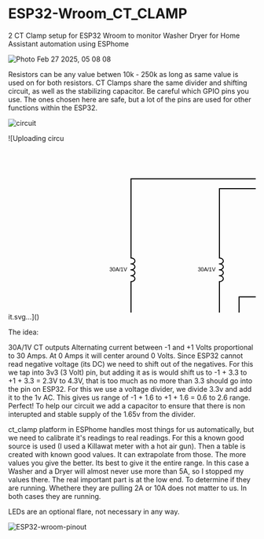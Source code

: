 # ESP32-Wroom_CT_CLAMP
2 CT Clamp setup for ESP32 Wroom to monitor Washer Dryer for Home Assistant automation using ESPhome

![Photo Feb 27 2025, 05 08 08](https://github.com/user-attachments/assets/3aeb0cec-b630-49df-a5b0-3be955b8340d)


Resistors can be any value betwen 10k - 250k as long as same value is used on for both resistors. CT Clamps share the same divider and shifting circuit, as well as the stabilizing capacitor.
Be careful  which GPIO pins you use. The ones chosen here are safe, but a lot of the pins are used for other functions within the ESP32.

![circuit](https://github.com/user-attachments/assets/82207ff1-b849-4eb6-b44e-1d624d1577dc)

![Uploading circu<?xml version="1.0" encoding="utf-8"?>
<!-- Generator: Circuit Diagram, cdlibrary.dll 4.0.0.0 -->
<!DOCTYPE svg PUBLIC "-//W3C//DTD SVG 1.1//EN" "http://www.w3.org/Graphics/SVG/1.1/DTD/svg11.dtd">
<svg version="1.1" width="880" height="580" xmlns="http://www.w3.org/2000/svg">
	<line x1="820" y1="130" x2="820" y2="135" style="stroke:rgb(0, 0, 0);stroke-linecap:square;stroke-width:2" />
	<line x1="820" y1="175" x2="820" y2="180" style="stroke:rgb(0, 0, 0);stroke-linecap:square;stroke-width:2" />
	<path d="M 820,135 L 820,137 L 813,140 L 827,146 L 813,152 L 827,158 L 813,164 L 827,170 L 820,173 L 820,175" style="fill-opacity:0;fill:rgb(0, 0, 0);stroke:rgb(0, 0, 0);stroke-linecap:square;stroke-width:2" />
	<text x="806" y="161" style="font-family:Arial;font-size:11px;text-anchor:end" dominant-baseline="middle" transform="rotate(0, 806, 161)">33 Ω</text>
	<text x="806" y="149" style="font-family:Arial;font-size:11px;text-anchor:end" dominant-baseline="middle" transform="rotate(0, 806, 149)">BLUE</text>
	<line x1="770" y1="150" x2="770" y2="155" style="stroke:rgb(0, 0, 0);stroke-linecap:square;stroke-width:2" />
	<line x1="770" y1="195" x2="770" y2="200" style="stroke:rgb(0, 0, 0);stroke-linecap:square;stroke-width:2" />
	<path d="M 770,155 L 770,157 L 763,160 L 777,166 L 763,172 L 777,178 L 763,184 L 777,190 L 770,193 L 770,195" style="fill-opacity:0;fill:rgb(0, 0, 0);stroke:rgb(0, 0, 0);stroke-linecap:square;stroke-width:2" />
	<text x="756" y="181" style="font-family:Arial;font-size:11px;text-anchor:end" dominant-baseline="middle" transform="rotate(0, 756, 181)">120 Ω</text>
	<text x="756" y="169" style="font-family:Arial;font-size:11px;text-anchor:end" dominant-baseline="middle" transform="rotate(0, 756, 169)">RED</text>
	<line x1="800" y1="350" x2="810" y2="350" style="stroke:rgb(0, 0, 0);stroke-linecap:square;stroke-width:2" />
	<line x1="798" y1="350" x2="798" y2="356" style="stroke:rgb(0, 0, 0);stroke-linecap:square;stroke-width:2" />
	<line x1="790" y1="356" x2="806" y2="356" style="stroke:rgb(0, 0, 0);stroke-linecap:square;stroke-width:2" />
	<line x1="793" y1="362" x2="803" y2="362" style="stroke:rgb(0, 0, 0);stroke-linecap:square;stroke-width:2" />
	<line x1="796" y1="368" x2="800" y2="368" style="stroke:rgb(0, 0, 0);stroke-linecap:square;stroke-width:2" />
	<line x1="30" y1="540" x2="40" y2="540" style="stroke:rgb(0, 0, 0);stroke-linecap:square;stroke-width:2" />
	<line x1="28" y1="540" x2="28" y2="546" style="stroke:rgb(0, 0, 0);stroke-linecap:square;stroke-width:2" />
	<line x1="20" y1="546" x2="36" y2="546" style="stroke:rgb(0, 0, 0);stroke-linecap:square;stroke-width:2" />
	<line x1="23" y1="552" x2="33" y2="552" style="stroke:rgb(0, 0, 0);stroke-linecap:square;stroke-width:2" />
	<line x1="26" y1="558" x2="30" y2="558" style="stroke:rgb(0, 0, 0);stroke-linecap:square;stroke-width:2" />
	<line x1="810" y1="320" x2="810" y2="350" style="stroke:rgb(0, 0, 0);stroke-linecap:square;stroke-width:2" />
	<line x1="770" y1="320" x2="820" y2="320" style="stroke:rgb(0, 0, 0);stroke-linecap:square;stroke-width:2" />
	<line x1="820" y1="270" x2="820" y2="320" style="stroke:rgb(0, 0, 0);stroke-linecap:square;stroke-width:2" />
	<line x1="770" y1="270" x2="770" y2="320" style="stroke:rgb(0, 0, 0);stroke-linecap:square;stroke-width:2" />
	<line x1="820" y1="180" x2="820" y2="240" style="stroke:rgb(0, 0, 0);stroke-linecap:square;stroke-width:2" />
	<line x1="650" y1="130" x2="820" y2="130" style="stroke:rgb(0, 0, 0);stroke-linecap:square;stroke-width:2" />
	<line x1="770" y1="200" x2="770" y2="250" style="stroke:rgb(0, 0, 0);stroke-linecap:square;stroke-width:2" />
	<line x1="660" y1="150" x2="770" y2="150" style="stroke:rgb(0, 0, 0);stroke-linecap:square;stroke-width:2" />
	<line x1="770" y1="240" x2="770" y2="270" style="stroke:rgb(0, 0, 0);stroke-linecap:square;stroke-width:2" />
	<path d="M 770,262 M 762,262 L 778,262 M 770,262 L 778,247 L 762,247 L 770,262" style="fill-opacity:0;fill:rgb(0, 0, 0);stroke:rgb(0, 0, 0);stroke-linecap:square;stroke-width:2" />
	<path d="M 770,260 M 781,258 L 789,266 M 790,267 L 788,263 L 786,265 L 790,267 L 788,263" style="fill-opacity:0;fill:rgb(0, 0, 0);stroke:rgb(0, 0, 0);stroke-linecap:square;stroke-width:2" />
	<path d="M 770,260 M 774,264 L 782,272 M 783,273 L 781,269 L 779,271 L 783,273 L 781,269" style="fill-opacity:0;fill:rgb(0, 0, 0);stroke:rgb(0, 0, 0);stroke-linecap:square;stroke-width:2" />
	<line x1="820" y1="240" x2="820" y2="270" style="stroke:rgb(0, 0, 0);stroke-linecap:square;stroke-width:2" />
	<path d="M 820,262 M 812,262 L 828,262 M 820,262 L 828,247 L 812,247 L 820,262" style="fill-opacity:0;fill:rgb(0, 0, 0);stroke:rgb(0, 0, 0);stroke-linecap:square;stroke-width:2" />
	<path d="M 820,260 M 831,258 L 839,266 M 840,267 L 838,263 L 836,265 L 840,267 L 838,263" style="fill-opacity:0;fill:rgb(0, 0, 0);stroke:rgb(0, 0, 0);stroke-linecap:square;stroke-width:2" />
	<path d="M 820,260 M 824,264 L 832,272 M 833,273 L 831,269 L 829,271 L 833,273 L 831,269" style="fill-opacity:0;fill:rgb(0, 0, 0);stroke:rgb(0, 0, 0);stroke-linecap:square;stroke-width:2" />
	<line x1="250" y1="420" x2="280" y2="420" style="stroke:rgb(0, 0, 0);stroke-linecap:square;stroke-width:2" />
	<line x1="250" y1="270" x2="250" y2="420" style="stroke:rgb(0, 0, 0);stroke-linecap:square;stroke-width:2" />
	<line x1="250" y1="60" x2="250" y2="220" style="stroke:rgb(0, 0, 0);stroke-linecap:square;stroke-width:2" />
	<line x1="250" y1="220" x2="250" y2="221" style="stroke:rgb(0, 0, 0);stroke-linecap:square;stroke-width:2" />
	<line x1="250" y1="269" x2="250" y2="270" style="stroke:rgb(0, 0, 0);stroke-linecap:square;stroke-width:2" />
	<path d="M 250,221 A 1.5,2 90 1 1 250,233 M 250,233 A 1.5,2 90 1 1 250,245 M 250,245 A 1.5,2 90 1 1 250,257 M 250,257 A 1.5,2 90 1 1 250,269" style="fill-opacity:0;fill:rgb(0, 0, 0);stroke:rgb(0, 0, 0);stroke-linecap:square;stroke-width:2" />
	<text x="242" y="245" style="font-family:Arial;font-size:11px;text-anchor:end" dominant-baseline="middle" transform="rotate(0, 242, 245)">30A/1V</text>
	<line x1="250" y1="60" x2="540" y2="60" style="stroke:rgb(0, 0, 0);stroke-linecap:square;stroke-width:2" />
	<line x1="280" y1="480" x2="420" y2="480" style="stroke:rgb(0, 0, 0);stroke-linecap:square;stroke-width:2" />
	<line x1="40" y1="460" x2="40" y2="540" style="stroke:rgb(0, 0, 0);stroke-linecap:square;stroke-width:2" />
	<line x1="40" y1="450" x2="40" y2="460" style="stroke:rgb(0, 0, 0);stroke-linecap:square;stroke-width:2" />
	<line x1="40" y1="450" x2="160" y2="450" style="stroke:rgb(0, 0, 0);stroke-linecap:square;stroke-width:2" />
	<line x1="40" y1="540" x2="160" y2="540" style="stroke:rgb(0, 0, 0);stroke-linecap:square;stroke-width:2" />
	<line x1="210" y1="540" x2="280" y2="540" style="stroke:rgb(0, 0, 0);stroke-linecap:square;stroke-width:2" />
	<line x1="280" y1="450" x2="280" y2="540" style="stroke:rgb(0, 0, 0);stroke-linecap:square;stroke-width:2" />
	<line x1="160" y1="540" x2="181" y2="540" style="stroke:rgb(0, 0, 0);stroke-linecap:square;stroke-width:2" />
	<line x1="189" y1="540" x2="210" y2="540" style="stroke:rgb(0, 0, 0);stroke-linecap:square;stroke-width:2" />
	<line x1="181" y1="526" x2="181" y2="554" style="stroke:rgb(0, 0, 0);stroke-linecap:square;stroke-width:2" />
	<path d="M 189,540 M 191,553.5 A 15,25 0 0 1 191,526.5" style="fill-opacity:0;fill:rgb(0, 0, 0);stroke:rgb(0, 0, 0);stroke-linecap:square;stroke-width:2" />
	<text x="185" y="520" style="font-family:Arial;font-size:11px;text-anchor:middle" dominant-baseline="baseline" transform="rotate(0, 185, 520)">10 µF</text>
	<line x1="470" y1="300" x2="470" y2="480" style="stroke:rgb(0, 0, 0);stroke-linecap:square;stroke-width:2" />
	<line x1="470" y1="300" x2="660" y2="300" style="stroke:rgb(0, 0, 0);stroke-linecap:square;stroke-width:2" />
	<line x1="660" y1="220" x2="660" y2="300" style="stroke:rgb(0, 0, 0);stroke-linecap:square;stroke-width:2" />
	<line x1="430" y1="80" x2="540" y2="80" style="stroke:rgb(0, 0, 0);stroke-linecap:square;stroke-width:2" />
	<line x1="430" y1="80" x2="430" y2="220" style="stroke:rgb(0, 0, 0);stroke-linecap:square;stroke-width:2" />
	<rect x="550" y="40" width="100" height="190" style="fill-opacity:0;fill:rgb(0, 0, 0);stroke:rgb(0, 0, 0);stroke-width:2" />
	<text x="600" y="30" style="font-family:Arial;font-size:11px;text-anchor:middle" dominant-baseline="middle" transform="rotate(0, 600, 30)">ESP32-Wroom</text>
	<line x1="540" y1="50" x2="550" y2="50" style="stroke:rgb(0, 0, 0);stroke-linecap:square;stroke-width:2" />
	<text x="554" y="50" style="font-family:Arial;font-size:10px;text-anchor:start" dominant-baseline="middle" transform="rotate(0, 554, 50)">EN</text>
	<text x="546" y="48" style="font-family:Arial;font-size:8px;text-anchor:end" dominant-baseline="baseline" transform="rotate(0, 546, 48)"></text>
	<line x1="650" y1="50" x2="660" y2="50" style="stroke:rgb(0, 0, 0);stroke-linecap:square;stroke-width:2" />
	<text x="646" y="50" style="font-family:Arial;font-size:10px;text-anchor:end" dominant-baseline="middle" transform="rotate(0, 646, 50)">GPIO23</text>
	<text x="654" y="48" style="font-family:Arial;font-size:8px;text-anchor:start" dominant-baseline="baseline" transform="rotate(0, 654, 48)">VSPI MOSI</text>
	<line x1="540" y1="60" x2="550" y2="60" style="stroke:rgb(0, 0, 0);stroke-linecap:square;stroke-width:2" />
	<text x="554" y="60" style="font-family:Arial;font-size:10px;text-anchor:start" dominant-baseline="middle" transform="rotate(0, 554, 60)">GPIO36</text>
	<text x="546" y="58" style="font-family:Arial;font-size:8px;text-anchor:end" dominant-baseline="baseline" transform="rotate(0, 546, 58)">ADC1 CH0</text>
	<line x1="650" y1="60" x2="660" y2="60" style="stroke:rgb(0, 0, 0);stroke-linecap:square;stroke-width:2" />
	<text x="646" y="60" style="font-family:Arial;font-size:10px;text-anchor:end" dominant-baseline="middle" transform="rotate(0, 646, 60)">GPIO22</text>
	<text x="654" y="58" style="font-family:Arial;font-size:8px;text-anchor:start" dominant-baseline="baseline" transform="rotate(0, 654, 58)">I2C SCL</text>
	<line x1="540" y1="70" x2="550" y2="70" style="stroke:rgb(0, 0, 0);stroke-linecap:square;stroke-width:2" />
	<text x="554" y="70" style="font-family:Arial;font-size:10px;text-anchor:start" dominant-baseline="middle" transform="rotate(0, 554, 70)">GPIO39</text>
	<text x="546" y="68" style="font-family:Arial;font-size:8px;text-anchor:end" dominant-baseline="baseline" transform="rotate(0, 546, 68)">ADC1 CH3</text>
	<line x1="650" y1="70" x2="660" y2="70" style="stroke:rgb(0, 0, 0);stroke-linecap:square;stroke-width:2" />
	<text x="646" y="70" style="font-family:Arial;font-size:10px;text-anchor:end" dominant-baseline="middle" transform="rotate(0, 646, 70)">GPIO1</text>
	<text x="654" y="68" style="font-family:Arial;font-size:8px;text-anchor:start" dominant-baseline="baseline" transform="rotate(0, 654, 68)">UART 0 TX</text>
	<line x1="540" y1="80" x2="550" y2="80" style="stroke:rgb(0, 0, 0);stroke-linecap:square;stroke-width:2" />
	<text x="554" y="80" style="font-family:Arial;font-size:10px;text-anchor:start" dominant-baseline="middle" transform="rotate(0, 554, 80)">GPIO34</text>
	<text x="546" y="78" style="font-family:Arial;font-size:8px;text-anchor:end" dominant-baseline="baseline" transform="rotate(0, 546, 78)">ADC1 CH6</text>
	<line x1="650" y1="80" x2="660" y2="80" style="stroke:rgb(0, 0, 0);stroke-linecap:square;stroke-width:2" />
	<text x="646" y="80" style="font-family:Arial;font-size:10px;text-anchor:end" dominant-baseline="middle" transform="rotate(0, 646, 80)">GPIO3</text>
	<text x="654" y="78" style="font-family:Arial;font-size:8px;text-anchor:start" dominant-baseline="baseline" transform="rotate(0, 654, 78)">UART 0 RX</text>
	<line x1="540" y1="90" x2="550" y2="90" style="stroke:rgb(0, 0, 0);stroke-linecap:square;stroke-width:2" />
	<text x="554" y="90" style="font-family:Arial;font-size:10px;text-anchor:start" dominant-baseline="middle" transform="rotate(0, 554, 90)">GPIO35</text>
	<text x="546" y="88" style="font-family:Arial;font-size:8px;text-anchor:end" dominant-baseline="baseline" transform="rotate(0, 546, 88)">ADC1 CH7</text>
	<line x1="650" y1="90" x2="660" y2="90" style="stroke:rgb(0, 0, 0);stroke-linecap:square;stroke-width:2" />
	<text x="646" y="90" style="font-family:Arial;font-size:10px;text-anchor:end" dominant-baseline="middle" transform="rotate(0, 646, 90)">GPIO21</text>
	<text x="654" y="88" style="font-family:Arial;font-size:8px;text-anchor:start" dominant-baseline="baseline" transform="rotate(0, 654, 88)">I2C SDA</text>
	<line x1="540" y1="100" x2="550" y2="100" style="stroke:rgb(0, 0, 0);stroke-linecap:square;stroke-width:2" />
	<text x="554" y="100" style="font-family:Arial;font-size:10px;text-anchor:start" dominant-baseline="middle" transform="rotate(0, 554, 100)">GPIO32</text>
	<text x="546" y="98" style="font-family:Arial;font-size:8px;text-anchor:end" dominant-baseline="baseline" transform="rotate(0, 546, 98)">ADC1 CH4</text>
	<line x1="650" y1="100" x2="660" y2="100" style="stroke:rgb(0, 0, 0);stroke-linecap:square;stroke-width:2" />
	<text x="646" y="100" style="font-family:Arial;font-size:10px;text-anchor:end" dominant-baseline="middle" transform="rotate(0, 646, 100)">GPIO19</text>
	<text x="654" y="98" style="font-family:Arial;font-size:8px;text-anchor:start" dominant-baseline="baseline" transform="rotate(0, 654, 98)">VSPI MISO</text>
	<line x1="540" y1="110" x2="550" y2="110" style="stroke:rgb(0, 0, 0);stroke-linecap:square;stroke-width:2" />
	<text x="554" y="110" style="font-family:Arial;font-size:10px;text-anchor:start" dominant-baseline="middle" transform="rotate(0, 554, 110)">GPIO33</text>
	<text x="546" y="108" style="font-family:Arial;font-size:8px;text-anchor:end" dominant-baseline="baseline" transform="rotate(0, 546, 108)">ADC1 CH5</text>
	<line x1="650" y1="110" x2="660" y2="110" style="stroke:rgb(0, 0, 0);stroke-linecap:square;stroke-width:2" />
	<text x="646" y="110" style="font-family:Arial;font-size:10px;text-anchor:end" dominant-baseline="middle" transform="rotate(0, 646, 110)">GPIO18</text>
	<text x="654" y="108" style="font-family:Arial;font-size:8px;text-anchor:start" dominant-baseline="baseline" transform="rotate(0, 654, 108)">VSPI CLK</text>
	<line x1="540" y1="120" x2="550" y2="120" style="stroke:rgb(0, 0, 0);stroke-linecap:square;stroke-width:2" />
	<text x="554" y="120" style="font-family:Arial;font-size:10px;text-anchor:start" dominant-baseline="middle" transform="rotate(0, 554, 120)">GPIO25</text>
	<text x="546" y="118" style="font-family:Arial;font-size:8px;text-anchor:end" dominant-baseline="baseline" transform="rotate(0, 546, 118)">ADC2 CH8</text>
	<line x1="650" y1="120" x2="660" y2="120" style="stroke:rgb(0, 0, 0);stroke-linecap:square;stroke-width:2" />
	<text x="646" y="120" style="font-family:Arial;font-size:10px;text-anchor:end" dominant-baseline="middle" transform="rotate(0, 646, 120)">GPIO5</text>
	<text x="654" y="118" style="font-family:Arial;font-size:8px;text-anchor:start" dominant-baseline="baseline" transform="rotate(0, 654, 118)">VSPI CS0</text>
	<line x1="540" y1="130" x2="550" y2="130" style="stroke:rgb(0, 0, 0);stroke-linecap:square;stroke-width:2" />
	<text x="554" y="130" style="font-family:Arial;font-size:10px;text-anchor:start" dominant-baseline="middle" transform="rotate(0, 554, 130)">GPIO26</text>
	<text x="546" y="128" style="font-family:Arial;font-size:8px;text-anchor:end" dominant-baseline="baseline" transform="rotate(0, 546, 128)">ADC2 CH9</text>
	<line x1="650" y1="130" x2="660" y2="130" style="stroke:rgb(0, 0, 0);stroke-linecap:square;stroke-width:2" />
	<text x="646" y="130" style="font-family:Arial;font-size:10px;text-anchor:end" dominant-baseline="middle" transform="rotate(0, 646, 130)">GPIO17</text>
	<text x="654" y="128" style="font-family:Arial;font-size:8px;text-anchor:start" dominant-baseline="baseline" transform="rotate(0, 654, 128)">UART 2 TX</text>
	<line x1="540" y1="140" x2="550" y2="140" style="stroke:rgb(0, 0, 0);stroke-linecap:square;stroke-width:2" />
	<text x="554" y="140" style="font-family:Arial;font-size:10px;text-anchor:start" dominant-baseline="middle" transform="rotate(0, 554, 140)">GPIO27</text>
	<text x="546" y="138" style="font-family:Arial;font-size:8px;text-anchor:end" dominant-baseline="baseline" transform="rotate(0, 546, 138)">ADC2 CH7</text>
	<line x1="650" y1="140" x2="660" y2="140" style="stroke:rgb(0, 0, 0);stroke-linecap:square;stroke-width:2" />
	<text x="646" y="140" style="font-family:Arial;font-size:10px;text-anchor:end" dominant-baseline="middle" transform="rotate(0, 646, 140)">GPIO16</text>
	<text x="654" y="138" style="font-family:Arial;font-size:8px;text-anchor:start" dominant-baseline="baseline" transform="rotate(0, 654, 138)">UART 2 RX</text>
	<line x1="540" y1="150" x2="550" y2="150" style="stroke:rgb(0, 0, 0);stroke-linecap:square;stroke-width:2" />
	<text x="554" y="150" style="font-family:Arial;font-size:10px;text-anchor:start" dominant-baseline="middle" transform="rotate(0, 554, 150)">GPIO14</text>
	<text x="546" y="148" style="font-family:Arial;font-size:8px;text-anchor:end" dominant-baseline="baseline" transform="rotate(0, 546, 148)">ADC2 CH6</text>
	<line x1="650" y1="150" x2="660" y2="150" style="stroke:rgb(0, 0, 0);stroke-linecap:square;stroke-width:2" />
	<text x="646" y="150" style="font-family:Arial;font-size:10px;text-anchor:end" dominant-baseline="middle" transform="rotate(0, 646, 150)">GPIO4</text>
	<text x="654" y="148" style="font-family:Arial;font-size:8px;text-anchor:start" dominant-baseline="baseline" transform="rotate(0, 654, 148)">ADC2 CH0</text>
	<line x1="540" y1="160" x2="550" y2="160" style="stroke:rgb(0, 0, 0);stroke-linecap:square;stroke-width:2" />
	<text x="554" y="160" style="font-family:Arial;font-size:10px;text-anchor:start" dominant-baseline="middle" transform="rotate(0, 554, 160)">GPIO12</text>
	<text x="546" y="158" style="font-family:Arial;font-size:8px;text-anchor:end" dominant-baseline="baseline" transform="rotate(0, 546, 158)">ADC2 CH5</text>
	<line x1="650" y1="160" x2="660" y2="160" style="stroke:rgb(0, 0, 0);stroke-linecap:square;stroke-width:2" />
	<text x="646" y="160" style="font-family:Arial;font-size:10px;text-anchor:end" dominant-baseline="middle" transform="rotate(0, 646, 160)">GPIO2</text>
	<text x="654" y="158" style="font-family:Arial;font-size:8px;text-anchor:start" dominant-baseline="baseline" transform="rotate(0, 654, 158)">ADC2 CH2</text>
	<line x1="540" y1="170" x2="550" y2="170" style="stroke:rgb(0, 0, 0);stroke-linecap:square;stroke-width:2" />
	<text x="554" y="170" style="font-family:Arial;font-size:10px;text-anchor:start" dominant-baseline="middle" transform="rotate(0, 554, 170)">GPIO13</text>
	<text x="546" y="168" style="font-family:Arial;font-size:8px;text-anchor:end" dominant-baseline="baseline" transform="rotate(0, 546, 168)">ADC2 CH4</text>
	<line x1="650" y1="170" x2="660" y2="170" style="stroke:rgb(0, 0, 0);stroke-linecap:square;stroke-width:2" />
	<text x="646" y="170" style="font-family:Arial;font-size:10px;text-anchor:end" dominant-baseline="middle" transform="rotate(0, 646, 170)">GPIO15</text>
	<text x="654" y="168" style="font-family:Arial;font-size:8px;text-anchor:start" dominant-baseline="baseline" transform="rotate(0, 654, 168)">ADC2 CH3</text>
	<line x1="540" y1="180" x2="550" y2="180" style="stroke:rgb(0, 0, 0);stroke-linecap:square;stroke-width:2" />
	<text x="554" y="180" style="font-family:Arial;font-size:10px;text-anchor:start" dominant-baseline="middle" transform="rotate(0, 554, 180)">GPIO9</text>
	<text x="546" y="178" style="font-family:Arial;font-size:8px;text-anchor:end" dominant-baseline="baseline" transform="rotate(0, 546, 178)">SHD/SD2</text>
	<line x1="650" y1="180" x2="660" y2="180" style="stroke:rgb(0, 0, 0);stroke-linecap:square;stroke-width:2" />
	<text x="646" y="180" style="font-family:Arial;font-size:10px;text-anchor:end" dominant-baseline="middle" transform="rotate(0, 646, 180)">GPIO0</text>
	<text x="654" y="178" style="font-family:Arial;font-size:8px;text-anchor:start" dominant-baseline="baseline" transform="rotate(0, 654, 178)">ADC2 CH1</text>
	<line x1="540" y1="190" x2="550" y2="190" style="stroke:rgb(0, 0, 0);stroke-linecap:square;stroke-width:2" />
	<text x="554" y="190" style="font-family:Arial;font-size:10px;text-anchor:start" dominant-baseline="middle" transform="rotate(0, 554, 190)">GPIO10</text>
	<text x="546" y="188" style="font-family:Arial;font-size:8px;text-anchor:end" dominant-baseline="baseline" transform="rotate(0, 546, 188)">SWP/SD3</text>
	<line x1="650" y1="190" x2="660" y2="190" style="stroke:rgb(0, 0, 0);stroke-linecap:square;stroke-width:2" />
	<text x="646" y="190" style="font-family:Arial;font-size:10px;text-anchor:end" dominant-baseline="middle" transform="rotate(0, 646, 190)">GPIO8</text>
	<text x="654" y="188" style="font-family:Arial;font-size:8px;text-anchor:start" dominant-baseline="baseline" transform="rotate(0, 654, 188)">SDI/SD1</text>
	<line x1="540" y1="200" x2="550" y2="200" style="stroke:rgb(0, 0, 0);stroke-linecap:square;stroke-width:2" />
	<text x="554" y="200" style="font-family:Arial;font-size:10px;text-anchor:start" dominant-baseline="middle" transform="rotate(0, 554, 200)">GPIO11</text>
	<text x="546" y="198" style="font-family:Arial;font-size:8px;text-anchor:end" dominant-baseline="baseline" transform="rotate(0, 546, 198)">CSC/CMD</text>
	<line x1="650" y1="200" x2="660" y2="200" style="stroke:rgb(0, 0, 0);stroke-linecap:square;stroke-width:2" />
	<text x="646" y="200" style="font-family:Arial;font-size:10px;text-anchor:end" dominant-baseline="middle" transform="rotate(0, 646, 200)">GPIO7</text>
	<text x="654" y="198" style="font-family:Arial;font-size:8px;text-anchor:start" dominant-baseline="baseline" transform="rotate(0, 654, 198)">SDO/SD0</text>
	<line x1="540" y1="210" x2="550" y2="210" style="stroke:rgb(0, 0, 0);stroke-linecap:square;stroke-width:2" />
	<text x="554" y="210" style="font-family:Arial;font-size:10px;text-anchor:start" dominant-baseline="middle" transform="rotate(0, 554, 210)">GND</text>
	<text x="546" y="208" style="font-family:Arial;font-size:8px;text-anchor:end" dominant-baseline="baseline" transform="rotate(0, 546, 208)"></text>
	<line x1="650" y1="210" x2="660" y2="210" style="stroke:rgb(0, 0, 0);stroke-linecap:square;stroke-width:2" />
	<text x="646" y="210" style="font-family:Arial;font-size:10px;text-anchor:end" dominant-baseline="middle" transform="rotate(0, 646, 210)">GPIO6</text>
	<text x="654" y="208" style="font-family:Arial;font-size:8px;text-anchor:start" dominant-baseline="baseline" transform="rotate(0, 654, 208)">SCK/CLK</text>
	<line x1="540" y1="220" x2="550" y2="220" style="stroke:rgb(0, 0, 0);stroke-linecap:square;stroke-width:2" />
	<text x="554" y="220" style="font-family:Arial;font-size:10px;text-anchor:start" dominant-baseline="middle" transform="rotate(0, 554, 220)">VIN</text>
	<text x="546" y="218" style="font-family:Arial;font-size:8px;text-anchor:end" dominant-baseline="baseline" transform="rotate(0, 546, 218)"></text>
	<line x1="650" y1="220" x2="660" y2="220" style="stroke:rgb(0, 0, 0);stroke-linecap:square;stroke-width:2" />
	<text x="646" y="220" style="font-family:Arial;font-size:10px;text-anchor:end" dominant-baseline="middle" transform="rotate(0, 646, 220)">3V3</text>
	<text x="654" y="218" style="font-family:Arial;font-size:8px;text-anchor:start" dominant-baseline="baseline" transform="rotate(0, 654, 218)"></text>
	<line x1="280" y1="420" x2="280" y2="450" style="stroke:rgb(0, 0, 0);stroke-linecap:square;stroke-width:2" />
	<line x1="210" y1="450" x2="280" y2="450" style="stroke:rgb(0, 0, 0);stroke-linecap:square;stroke-width:2" />
	<line x1="280" y1="420" x2="430" y2="420" style="stroke:rgb(0, 0, 0);stroke-linecap:square;stroke-width:2" />
	<line x1="430" y1="270" x2="430" y2="420" style="stroke:rgb(0, 0, 0);stroke-linecap:square;stroke-width:2" />
	<line x1="430" y1="220" x2="430" y2="221" style="stroke:rgb(0, 0, 0);stroke-linecap:square;stroke-width:2" />
	<line x1="430" y1="269" x2="430" y2="270" style="stroke:rgb(0, 0, 0);stroke-linecap:square;stroke-width:2" />
	<path d="M 430,221 A 1.5,2 90 1 1 430,233 M 430,233 A 1.5,2 90 1 1 430,245 M 430,245 A 1.5,2 90 1 1 430,257 M 430,257 A 1.5,2 90 1 1 430,269" style="fill-opacity:0;fill:rgb(0, 0, 0);stroke:rgb(0, 0, 0);stroke-linecap:square;stroke-width:2" />
	<text x="422" y="245" style="font-family:Arial;font-size:11px;text-anchor:end" dominant-baseline="middle" transform="rotate(0, 422, 245)">30A/1V</text>
	<line x1="160" y1="450" x2="165" y2="450" style="stroke:rgb(0, 0, 0);stroke-linecap:square;stroke-width:2" />
	<line x1="205" y1="450" x2="210" y2="450" style="stroke:rgb(0, 0, 0);stroke-linecap:square;stroke-width:2" />
	<path d="M 165,450 L 167,450 L 170,443 L 176,457 L 182,443 L 188,457 L 194,443 L 200,457 L 203,450 L 205,450" style="fill-opacity:0;fill:rgb(0, 0, 0);stroke:rgb(0, 0, 0);stroke-linecap:square;stroke-width:2" />
	<text x="185" y="436" style="font-family:Arial;font-size:11px;text-anchor:middle" dominant-baseline="baseline" transform="rotate(0, 185, 436)">10 kΩ</text>
	<line x1="420" y1="480" x2="425" y2="480" style="stroke:rgb(0, 0, 0);stroke-linecap:square;stroke-width:2" />
	<line x1="465" y1="480" x2="470" y2="480" style="stroke:rgb(0, 0, 0);stroke-linecap:square;stroke-width:2" />
	<path d="M 425,480 L 427,480 L 430,473 L 436,487 L 442,473 L 448,487 L 454,473 L 460,487 L 463,480 L 465,480" style="fill-opacity:0;fill:rgb(0, 0, 0);stroke:rgb(0, 0, 0);stroke-linecap:square;stroke-width:2" />
	<text x="445" y="466" style="font-family:Arial;font-size:11px;text-anchor:middle" dominant-baseline="baseline" transform="rotate(0, 445, 466)">10 kΩ</text>
	<ellipse cx="40" cy="540" rx="2" ry="2" style="fill-opacity:1;fill:rgb(0, 0, 0);stroke:rgb(0, 0, 0);stroke-width:2" />
	<ellipse cx="810" cy="320" rx="2" ry="2" style="fill-opacity:1;fill:rgb(0, 0, 0);stroke:rgb(0, 0, 0);stroke-width:2" />
	<ellipse cx="280" cy="420" rx="2" ry="2" style="fill-opacity:1;fill:rgb(0, 0, 0);stroke:rgb(0, 0, 0);stroke-width:2" />
	<ellipse cx="280" cy="480" rx="2" ry="2" style="fill-opacity:1;fill:rgb(0, 0, 0);stroke:rgb(0, 0, 0);stroke-width:2" />
	<ellipse cx="280" cy="450" rx="2" ry="2" style="fill-opacity:1;fill:rgb(0, 0, 0);stroke:rgb(0, 0, 0);stroke-width:2" />
</svg>it.svg…]()


The idea:

30A/1V CT outputs Alternating current between -1 and +1 Volts proportional to 30 Amps. At 0 Amps it will center around 0 Volts. Since ESP32 cannot read negative voltage (its DC) we need to shift out of the negatives. For this we tap into 3v3 (3 Volt) pin, but adding it as is would shift us to -1 + 3.3 to +1 + 3.3 = 2.3V to 4.3V, that is too much as no more  than 3.3 should go into the pin on ESP32. For this we use a voltage divider, we divide 3.3v and add it to the  1v AC. This gives us range of -1 + 1.6 to +1 + 1.6 = 0.6 to 2.6 range. Perfect! To help our circuit we add a capacitor to ensure that there is non interupted and stable supply of the 1.65v from the divider.

ct_clamp platform in ESPhome handles most things for us automatically, but we need to calibrate it's readings to real readings. For this a known good source is used (I used a Killawat meter with a hot air gun). Then a table is created with known good values. It can extrapolate from those.  The more values you give the better. Its best to give it the entire range. In this case a Washer and a Dryer will almost never use more than 5A,  so I stopped my values there. The real important part is at the low end. To determine if they are running. Whethere they are pulling 2A or 10A does not matter to us. In both cases they are running.

LEDs are an optional flare, not necessary in any way.

![ESP32-wroom-pinout](https://github.com/user-attachments/assets/c9cd9af5-96f4-448b-8616-c07357d4b35c)

